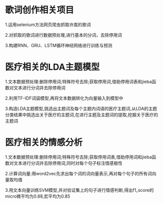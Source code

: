 # 歌词创作相关项目

1.运用selenium方法网页爬虫抓取许嵩的歌词

2.对抓取的歌词进行数据预处理,进行基本的分词，去除停用词

3.构建RNN、GRU、LSTM循环神经网络进行训练与预测

# 医疗相关的LDA主题模型
1.文本数据预处理:删除停用词;特殊符号去除;获取停用词,借助停用词表和jieba函数对文本进行分词并去除停用词

2.利用TF-IDF词袋模型,再将文本数据转化为向量输入到模型中

3.构造LDA主题模型,挑选出主题词及每个主题内词语的医疗主题词,从LDA的主题分类结果中挑选出关于医疗的主题词,在进行主题及主题词的提取,挖掘关于医疗的主题词

# 医疗相关的情感分析
1.文本数据预处理:删除停用词;特殊符号去除;获取停用词表,借助停用词和jieba函数对文本进行分词并去除停用词,同时对每个句子标注情感极性

2.计算词向量:用word2vec先求出每个词的词向量表示,再对每个句子的所有词向量取均值

3.用文本向量训练SVM模型,并对验证集上的句子进行情感判断,得出f1_score的micro微平均为0.88,宏平均为0.85

